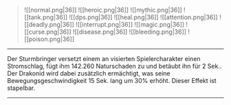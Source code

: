 > ![[normal.png|36]] ![[heroic.png|36]] ![[mythic.png|36]]
> ![[tank.png|36]] ![[dps.png|36]] ![[heal.png|36]]
> ![[attention.png|36]] ![[deadly.png|36]] ![[interrupt.png|36]]
> ![[magic.png|36]] ![[curse.png|36]] ![[disease.png|36]] ![[bleeding.png|36]] ![[poison.png|36]] 

***
Der Sturmbringer versetzt einem an visierten Spielercharakter einen Stromschlag, fügt ihm 142.260 Naturschaden zu und betäubt ihn für 2 Sek.. Der Drakonid wird dabei zusätzlich ermächtigt, was seine Bewegungsgeschwindigkeit 15 Sek. lang um 30% erhöht. Dieser Effekt ist stapelbar.


***